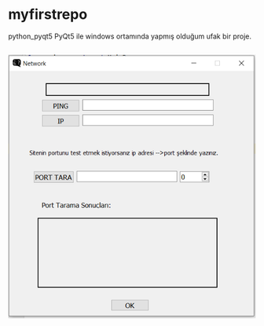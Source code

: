 # myfirstrepo
python_pyqt5
PyQt5 ile windows ortamında yapmış olduğum ufak bir proje.
##


![GitHub Proje](/myproje.PNG)
